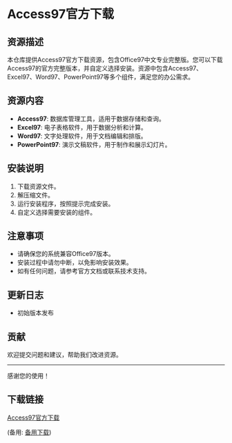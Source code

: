 # Access97官方下载

## 资源描述

本仓库提供Access97官方下载资源，包含Office97中文专业完整版。您可以下载Access97的官方完整版本，并自定义选择安装。资源中包含Access97、Excel97、Word97、PowerPoint97等多个组件，满足您的办公需求。

## 资源内容

- **Access97**: 数据库管理工具，适用于数据存储和查询。
- **Excel97**: 电子表格软件，用于数据分析和计算。
- **Word97**: 文字处理软件，用于文档编辑和排版。
- **PowerPoint97**: 演示文稿软件，用于制作和展示幻灯片。

## 安装说明

1. 下载资源文件。
2. 解压缩文件。
3. 运行安装程序，按照提示完成安装。
4. 自定义选择需要安装的组件。

## 注意事项

- 请确保您的系统兼容Office97版本。
- 安装过程中请勿中断，以免影响安装效果。
- 如有任何问题，请参考官方文档或联系技术支持。

## 更新日志

- 初始版本发布

## 贡献

欢迎提交问题和建议，帮助我们改进资源。

---

感谢您的使用！

## 下载链接
[Access97官方下载](https://pan.quark.cn/s/5ed44d0d6639) 

(备用: [备用下载](https://pan.baidu.com/s/1vlcTb8Eipu1UvY5s_ofKiw?pwd=1234))
